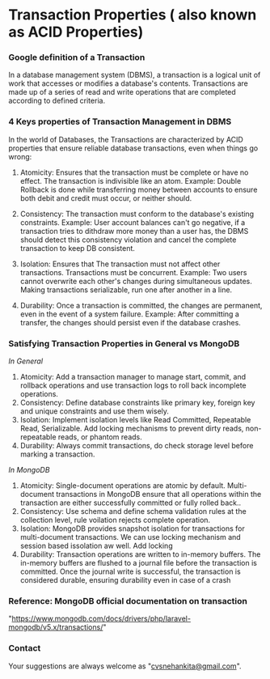 # Transaction Properties ( also known as ACID Properties)

### Google definition of a Transaction
In a database management system (DBMS), a transaction is a logical unit of work that accesses or modifies a database's
contents. Transactions are made up of a series of read and write operations that are completed according to defined 
criteria. 

### 4 Keys properties of Transaction Management in DBMS
In the world of Databases, the Transactions are characterized by ACID properties that ensure reliable database transactions,
even when things go wrong:

1. Atomicity: Ensures that the transaction must be complete or have no effect. The transaction is indivisible like an atom.
   Example: Double Rollback is done while transferring money between accounts to ensure both debit 
   and credit must occur, or neither should.

2. Consistency: The transaction must conform to the database's existing constraints.
   Example: User account balances can't go negative, if a transaction tries to dithdraw more money than a user has, the DBMS should detect
   this consistency violation and cancel the complete transaction to keep DB consistent.

3. Isolation: Ensures that The transaction must not affect other transactions. Transactions must be concurrent.
   Example: Two users cannot overwrite each other's changes during simultaneous updates.
            Making transactions serializable, run one after another in a line.

4. Durability: Once a transaction is committed, the changes are permanent, even in the event of a system failure.
   Example: After committing a transfer, the changes should persist even if the database crashes.

### Satisfying Transaction Properties in General vs MongoDB

*In General*
1. Atomicity: Add a transaction manager to manage start, commit, and rollback operations and use transaction logs 	      to roll back incomplete operations.
2. Consistency: Define database constraints like primary key, foreign key and unique constraints and use them wisely.
3. Isolation: Implement isolation levels like Read Committed, Repeatable Read, Serializable.
	      Add locking mechanisms to prevent dirty reads, non-repeatable reads, or phantom reads.
4. Durability: Always commit transactions, do check storage level before marking a transaction.

*In MongoDB*
1. Atomicity: Single-document operations are atomic by default.
   Multi-document transactions in MongoDB ensure that all operations within the transaction are either successfully committed or fully rolled back..
2. Consistency: Use schema and define schema validation rules at the collection level, rule voilation rejects complete operation.
3. Isolation: MongoDB provides snapshot isolation for transactions for multi-document transactions. We can use locking mechanism and session based issolation aw well.
   Add locking 
4. Durability: Transaction operations are written to in-memory buffers.
   The in-memory buffers are flushed to a journal file before the transaction is committed.
   Once the journal write is successful, the transaction is considered durable, ensuring durability even in case of a crash

### Reference: MongoDB official documentation on transaction
"https://www.mongodb.com/docs/drivers/php/laravel-mongodb/v5.x/transactions/"

### Contact
Your suggestions are always welcome as "cvsnehankita@gmail.com".
